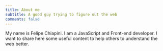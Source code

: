 ```yaml
---
title: About me
subtitle: A good guy trying to figure out the web
comments: false
---
```


My name is Felipe Chiapini. I am a JavaScript and Front-end developer. I want to share here some useful content to help others to understand the web better.
